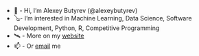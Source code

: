 - 👋 - Hi, I’m Alexey Butyrev (@alexeybutyrev)
- 🪕- I’m interested in Machine Learning, Data Science, Software Development, Python, R, Competitive Programming 
- 🛰 - More on my [website](https://alexeybutyrev.github.io/)
- 📫 - Or [email](butirev@gmail.com) me

<!---
alexeybutyrev/alexeybutyrev is a ✨ special ✨ repository because its `README.md` (this file) appears on your GitHub profile.
You can click the Preview link to take a look at your changes.
--->
